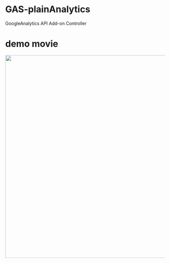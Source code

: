 # GAS-plainAnalytics
GoogleAnalytics API Add-on Controller

# demo movie
<img src="https://user-images.githubusercontent.com/11205217/49058500-9b7c1400-f247-11e8-8f62-16185c54c594.gif" width="640">
